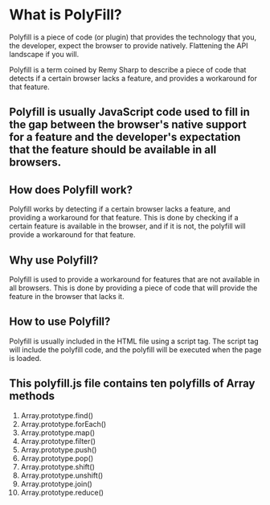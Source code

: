 # What is PolyFill?

Polyfill is a piece of code (or plugin) that provides the technology that you, the developer, expect the browser to provide natively. Flattening the API landscape if you will.

Polyfill is a term coined by Remy Sharp to describe a piece of code that detects if a certain browser lacks a feature, and provides a workaround for that feature.

## Polyfill is usually JavaScript code used to fill in the gap between the browser's native support for a feature and the developer's expectation that the feature should be available in all browsers.

## How does Polyfill work?

Polyfill works by detecting if a certain browser lacks a feature, and providing a workaround for that feature. This is done by checking if a certain feature is available in the browser, and if it is not, the polyfill will provide a workaround for that feature.

## Why use Polyfill?

Polyfill is used to provide a workaround for features that are not available in all browsers. This is done by providing a piece of code that will provide the feature in the browser that lacks it.

## How to use Polyfill?

Polyfill is usually included in the HTML file using a script tag. The script tag will include the polyfill code, and the polyfill will be executed when the page is loaded.

## This polyfill.js file contains ten polyfills of Array methods

1. Array.prototype.find()
2. Array.prototype.forEach()
3. Array.prototype.map()
4. Array.prototype.filter()
5. Array.prototype.push()
6. Array.prototype.pop()
7. Array.prototype.shift()
8. Array.prototype.unshift()
9. Array.prototype.join()
10. Array.prototype.reduce()
